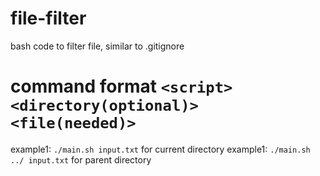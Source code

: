 # file-filter
bash code to filter file, similar to .gitignore

# command format `<script> <directory(optional)> <file(needed)>`
example1: `./main.sh input.txt` for current directory
example1: `./main.sh ../ input.txt` for parent directory
